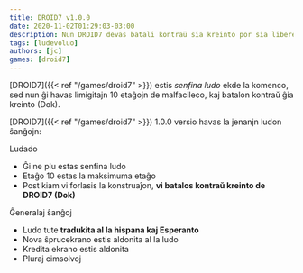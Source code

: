 ```yaml
---
title: DROID7 v1.0.0
date: 2020-11-02T01:29:03-03:00
description: Nun DROID7 devas batali kontraŭ sia kreinto por sia libereco
tags: [ludevoluo]
authors: [jc]
games: [droid7]
---
```


[DROID7]({{< ref "/games/droid7" >}}) estis _senfina ludo_ ekde la komenco, sed nun ĝi havas limigitajn 10 etaĝojn de malfacileco, kaj batalon kontraŭ ĝia kreinto (Dok).

[DROID7]({{< ref "/games/droid7" >}}) 1.0.0 versio havas la jenanjn ludon ŝanĝojn:

Ludado

-   Ĝi ne plu estas senfina ludo
-   Etaĝo 10 estas la maksimuma etaĝo
-   Post kiam vi forlasis la konstruaĵon, **vi batalos kontraŭ kreinto de DROID7 (Dok)**

Ĝeneralaj ŝanĝoj

-   Ludo tute **tradukita al la hispana kaj Esperanto**
-   Nova ŝprucekrano estis aldonita al la ludo
-   Kredita ekrano estis aldonita
-   Pluraj cimsolvoj
